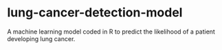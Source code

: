 # lung-cancer-detection-model
A machine learning model coded in R to predict the likelihood of a patient developing lung cancer.
